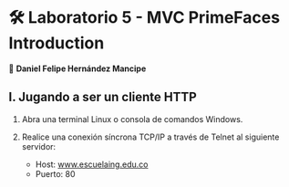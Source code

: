 # :hammer_and_wrench: Laboratorio 5 - MVC PrimeFaces Introduction

:pushpin: **Daniel Felipe Hernández Mancipe**
<br/>

## I. Jugando a ser un cliente HTTP

1.  Abra una terminal Linux o consola de comandos Windows.

2.  Realice una conexión síncrona TCP/IP a través de Telnet al siguiente servidor:

      *  Host: www.escuelaing.edu.co
      *  Puerto: 80 